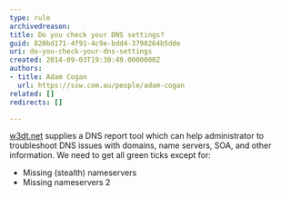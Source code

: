 ```yaml
---
type: rule
archivedreason: 
title: Do you check your DNS settings?
guid: 820bd171-4f91-4c9e-bdd4-3790264b5dde
uri: do-you-check-your-dns-settings
created: 2014-09-03T19:30:49.0000000Z
authors:
- title: Adam Cogan
  url: https://ssw.com.au/people/adam-cogan
related: []
redirects: []

---
```


[w3dt.net](https&#58;//w3dt.net//) supplies a DNS report tool which can help administrator to troubleshoot DNS issues with domains, name servers, SOA, and other information.                     We need to get all green ticks except for:

<!--endintro-->

* Missing (stealth) nameservers
* Missing nameservers 2
